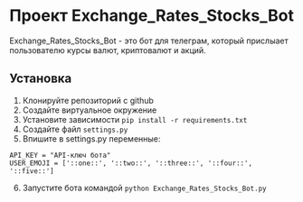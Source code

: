 # Проект Exchange_Rates_Stocks_Bot

Exchange_Rates_Stocks_Bot - это бот для телеграм, который прислыает пользователю курсы валют, криптовалют и акций.

## Установка

1. Клонируйте репозиторий с github
2. Создайте виртуальное окружение 
3. Установите зависимости `pip install -r requirements.txt`
4. Создайте файл `settings.py`
5. Впишите в settings.py переменные:
```
API_KEY = "API-ключ бота"
USER_EMOJI = ['::one::', '::two::', '::three::', '::four::', '::five::']
```
6. Запустите бота командой `python Exchange_Rates_Stocks_Bot.py`